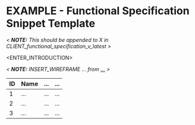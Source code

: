 EXAMPLE - Functional Specification Snippet Template
=================
*&lt; __NOTE:__  This should be appended to X in CLIENT_functional_specification_v_latest &gt;*

<ENTER_INTRODUCTION>

*&lt;  __NOTE:__  INSERT_WIREFRAME ... from [...](...) &gt;*

ID  | Name | ... | ...
--- | --- | --- | ----
1 	| ... | ... | ...
2 	| ... | ... | ...
3 	| ... | ... | ...
